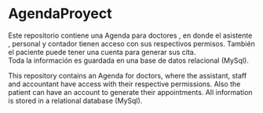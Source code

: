 # AgendaProyect
Este repositorio contiene una Agenda para doctores , en donde el asistente , personal y contador tienen acceso con sus respectivos permisos. También el paciente puede tener una cuenta para generar sus cita.  
Toda la información es guardada en una base de datos relacional (MySql).

This repository contains an Agenda for doctors, where the assistant, staff and accountant have access with their respective permissions. Also the patient can have an account to generate their appointments.
All information is stored in a relational database (MySql).
